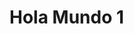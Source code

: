 <!DOCTYPE html>
<meta name="viewport" content="width=device-width, initial-scale=1, minimum-scale=1">
<html lang="es">
<head>
  <meta charset="utf-8">
  <meta name="viewport" content="width=device-width, initial-scale=1">
  <title>Hola Mundo 2</title>
</head>
<body>
<script type='text/javascript'>
	function getUrlParams() {
        const params = {};
        const queryString = window.location.search.substring(1);
        const regex = /([^&=]+)=([^&]*)/g;
        let m;
        while ((m = regex.exec(queryString))) {
            params[decodeURIComponent(m[1])] = decodeURIComponent(m[2]);
        }
        return params;
    }
        const urlParams = getUrlParams();
		console.log("urlParams: ",urlParams);
          localStorage.setItem("chatLanguage", urlParams['language']);
    console.log('localStorage: ', localStorage);
	function initEmbeddedMessaging() {
		try {
			embeddedservice_bootstrap.settings.language = 'es'; // For example, enter 'en' or 'en-US'
			window.addEventListener("onEmbeddedMessagingReady", () => {
				// Disparamos un evento global con el language
			    const event = new CustomEvent('externalLanguage', { detail: { language: 'Spanish' } });
			    window.dispatchEvent(event);
			 console.log("Received the onEmbeddedMessagingReady event…");
				//embedded_svc.settings.language = urlParams['language'];
			  embeddedservice_bootstrap.prechatAPI.setVisiblePrechatFields({
			    "_lastname": {
      			"value": "Jane",
      			"isEditableByEndUser": false
   				 },
				  "_language": {
      			"value": "Spanish",
      			"isEditableByEndUser": false
   				 },
				  "c__language": {
      			"value": "Spanish",
      			"isEditableByEndUser": false
   				 },
				  "language": {
      			"value": "Spanish",
      			"isEditableByEndUser": false
   				 }
			  });
			});
			// Inicializar Embedded Service con el language en la URL
			const urlParams = getUrlParams();
			console.log("urlParams: ",urlParams);
			const langua=urlParams['language'];
                const baseUrl = 'https://endesab2c--prejun25.sandbox.my.site.com/ESWMLChatAreaPrivada1757594052632';
                const urlWithParams = '${baseUrl}?language=${encodeURIComponent(langua)}';
			//Fin de añadido
			embeddedservice_bootstrap.init(
				'00DfZ0000004KZd',
				'ML_Chat_Area_Privada',
				urlWithParams,
				//'https://endesab2c--prejun25.sandbox.my.site.com/ESWMLChatAreaPrivada1757594052632',
				{
					scrt2URL: 'https://endesab2c--prejun25.sandbox.my.salesforce-scrt.com'
				}
			);
		} catch (err) {
			console.error('Error loading Embedded Messaging: ', err);
		}
	};
</script>
<script type='text/javascript' src='https://endesab2c--prejun25.sandbox.my.site.com/ESWMLChatAreaPrivada1757594052632/assets/js/bootstrap.min.js' onload='initEmbeddedMessaging()'></script>
  <h1>Hola Mundo 1</h1>
</body>
</html>
